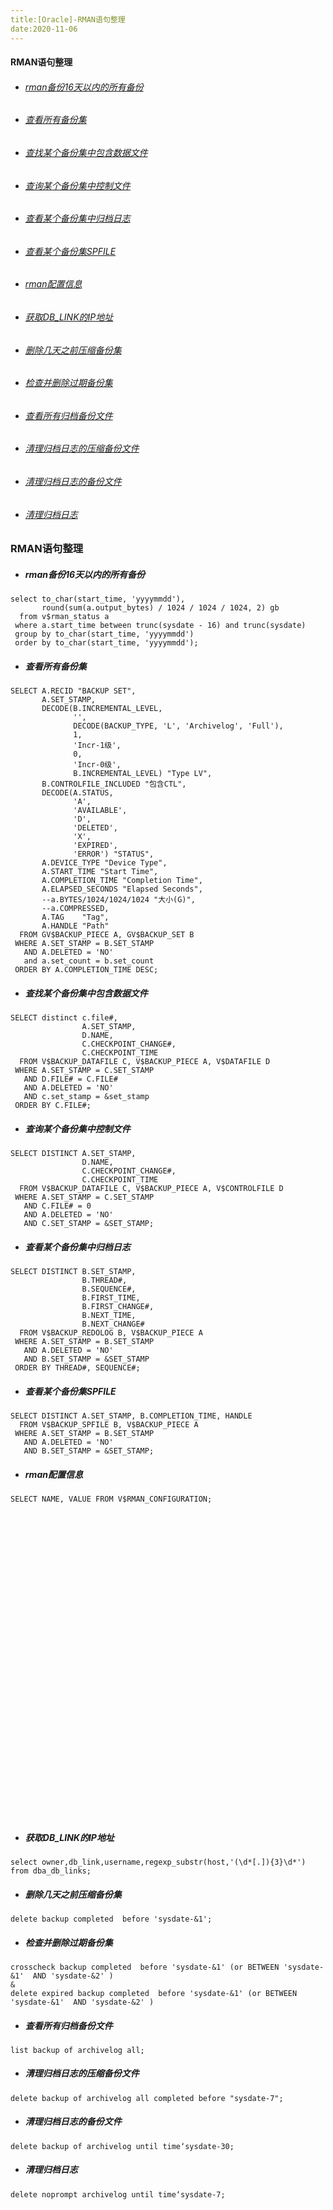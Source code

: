 ```yaml
---
title:[Oracle]-RMAN语句整理
date:2020-11-06
---
```




#### RMAN语句整理

- ###### [rman备份16天以内的所有备份](rman备份16天以内的所有备份)

- ###### [查看所有备份集](查看所有备份集)

- ###### [查找某个备份集中包含数据文件](查找某个备份集中包含数据文件)

- ###### [查询某个备份集中控制文件](查询某个备份集中控制文件)

- ###### [查看某个备份集中归档日志](查看某个备份集中归档日志)

- ###### [查看某个备份集SPFILE](查看某个备份集SPFILE)

- ###### [rman配置信息](rman配置信息)

- ###### [获取DB_LINK的IP地址](获取DB_LINK的IP地址)

- ###### [删除几天之前压缩备份集](删除几天之前压缩备份集)

- ###### [检查并删除过期备份集](检查并删除过期备份集)

- ###### [查看所有归档备份文件](查看所有归档备份文件)

- ###### [清理归档日志的压缩备份文件](清理归档日志的压缩备份文件)

- ###### [清理归档日志的备份文件](清理归档日志的备份文件)

- ###### [清理归档日志](清理归档日志)









### RMAN语句整理

- ##### rman备份16天以内的所有备份

```
select to_char(start_time, 'yyyymmdd'),
       round(sum(a.output_bytes) / 1024 / 1024 / 1024, 2) gb
  from v$rman_status a
 where a.start_time between trunc(sysdate - 16) and trunc(sysdate)
 group by to_char(start_time, 'yyyymmdd')
 order by to_char(start_time, 'yyyymmdd');
```

- ##### 查看所有备份集

```
SELECT A.RECID "BACKUP SET",
       A.SET_STAMP,
       DECODE(B.INCREMENTAL_LEVEL,
              '',
              DECODE(BACKUP_TYPE, 'L', 'Archivelog', 'Full'),
              1,
              'Incr-1级',
              0,
              'Incr-0级',
              B.INCREMENTAL_LEVEL) "Type LV",
       B.CONTROLFILE_INCLUDED "包含CTL",
       DECODE(A.STATUS,
              'A',
              'AVAILABLE',
              'D',
              'DELETED',
              'X',
              'EXPIRED',
              'ERROR') "STATUS",
       A.DEVICE_TYPE "Device Type",
       A.START_TIME "Start Time",
       A.COMPLETION_TIME "Completion Time",
       A.ELAPSED_SECONDS "Elapsed Seconds",
       --a.BYTES/1024/1024/1024 "大小(G)",
       --a.COMPRESSED,
       A.TAG    "Tag",
       A.HANDLE "Path"
  FROM GV$BACKUP_PIECE A, GV$BACKUP_SET B
 WHERE A.SET_STAMP = B.SET_STAMP
   AND A.DELETED = 'NO'
   and a.set_count = b.set_count
 ORDER BY A.COMPLETION_TIME DESC;
```

- ##### 查找某个备份集中包含数据文件

```
SELECT distinct c.file#,
                A.SET_STAMP,
                D.NAME,
                C.CHECKPOINT_CHANGE#,
                C.CHECKPOINT_TIME
  FROM V$BACKUP_DATAFILE C, V$BACKUP_PIECE A, V$DATAFILE D
 WHERE A.SET_STAMP = C.SET_STAMP
   AND D.FILE# = C.FILE#
   AND A.DELETED = 'NO'
   AND c.set_stamp = &set_stamp
 ORDER BY C.FILE#;
```

- ##### 查询某个备份集中控制文件

```
SELECT DISTINCT A.SET_STAMP,
                D.NAME,
                C.CHECKPOINT_CHANGE#,
                C.CHECKPOINT_TIME
  FROM V$BACKUP_DATAFILE C, V$BACKUP_PIECE A, V$CONTROLFILE D
 WHERE A.SET_STAMP = C.SET_STAMP
   AND C.FILE# = 0
   AND A.DELETED = 'NO'
   AND C.SET_STAMP = &SET_STAMP;

```

- ##### 查看某个备份集中归档日志

```
SELECT DISTINCT B.SET_STAMP,
                B.THREAD#,
                B.SEQUENCE#,
                B.FIRST_TIME,
                B.FIRST_CHANGE#,
                B.NEXT_TIME,
                B.NEXT_CHANGE#
  FROM V$BACKUP_REDOLOG B, V$BACKUP_PIECE A
 WHERE A.SET_STAMP = B.SET_STAMP
   AND A.DELETED = 'NO'
   AND B.SET_STAMP = &SET_STAMP
 ORDER BY THREAD#, SEQUENCE#;
```

- ##### 查看某个备份集SPFILE

```
SELECT DISTINCT A.SET_STAMP, B.COMPLETION_TIME, HANDLE
  FROM V$BACKUP_SPFILE B, V$BACKUP_PIECE A
 WHERE A.SET_STAMP = B.SET_STAMP
   AND A.DELETED = 'NO'
   AND B.SET_STAMP = &SET_STAMP;
```

- ##### rman配置信息

```
SELECT NAME, VALUE FROM V$RMAN_CONFIGURATION;





































```

- ##### 获取DB_LINK的IP地址

```
select owner,db_link,username,regexp_substr(host,'(\d*[.]){3}\d*') from dba_db_links;
```

- ##### 删除几天之前压缩备份集

```
delete backup completed  before 'sysdate-&1';
```

- ##### 检查并删除过期备份集

```
crosscheck backup completed  before 'sysdate-&1' (or BETWEEN 'sysdate-&1'  AND 'sysdate-&2' )
&
delete expired backup completed  before 'sysdate-&1' (or BETWEEN 'sysdate-&1'  AND 'sysdate-&2' )
```

- ##### 查看所有归档备份文件

```
list backup of archivelog all;
```

- ##### 清理归档日志的压缩备份文件

```
delete backup of archivelog all completed before "sysdate-7";
```

- ##### 清理归档日志的备份文件

```
delete backup of archivelog until time‘sysdate-30;
```

- ##### 清理归档日志

```
delete noprompt archivelog until time‘sysdate-7;
```